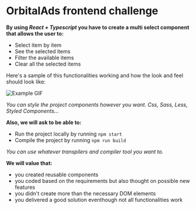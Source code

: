 # OrbitalAds frontend challenge

**By using *React + Typescript* you have to create a multi select component that allows the user to:**
- Select item by item
- See the selected items
- Filter the available items
- Clear all the selected items

Here's a sample of this functionalities working and how the look and feel should look like:

![Example GIF](./example.gif)

_You can style the project components however you want. Css, Sass, Less, Styled Components..._

**Also, we will ask to be able to:**
- Run the project locally by running `npm start`
- Compile the project by running `npm run build`

_You can use whatever transpilers and compiler tool you want to._

**We will value that:**
- you created reusable components
- you coded based on the requirements but also thought on possible new features
- you didn't create more than the necessary DOM elements
- you delivered a good solution eventhough not all functionalities work
